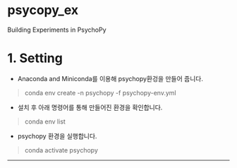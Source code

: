 # psycopy_ex

Building Experiments in PsychoPy

# 1. Setting 

* Anaconda and Miniconda를 이용해 psychopy환겅을 만들어 줍니다. 
> conda env create -n psychopy -f psychopy-env.yml
* 설치 후 아래 명령어를 통해 만들어진 환경을 확인합니다. 
> conda env list
* psychopy 환경을 실행합니다. 
> conda activate psychopy

------
